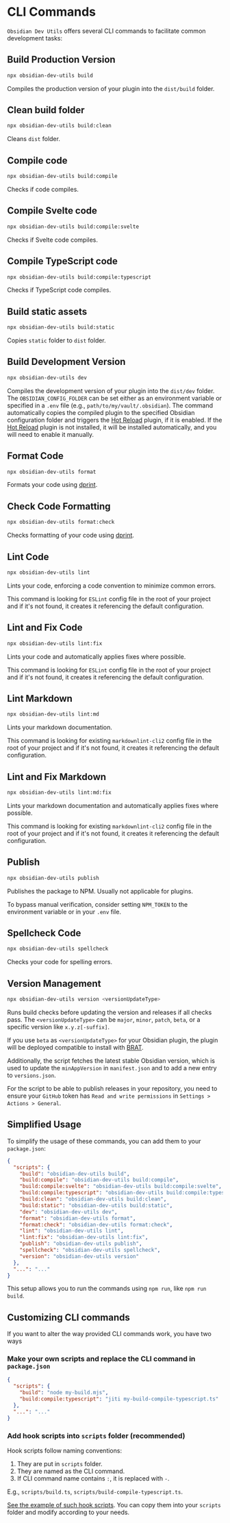 # CLI Commands

`Obsidian Dev Utils` offers several CLI commands to facilitate common development tasks:

## Build Production Version

```bash
npx obsidian-dev-utils build
```

Compiles the production version of your plugin into the `dist/build` folder.

## Clean build folder

```bash
npx obsidian-dev-utils build:clean
```

Cleans `dist` folder.

## Compile code

```bash
npx obsidian-dev-utils build:compile
```

Checks if code compiles.

## Compile Svelte code

```bash
npx obsidian-dev-utils build:compile:svelte
```

Checks if Svelte code compiles.

## Compile TypeScript code

```bash
npx obsidian-dev-utils build:compile:typescript
```

Checks if TypeScript code compiles.

## Build static assets

```bash
npx obsidian-dev-utils build:static
```

Copies `static` folder to `dist` folder.

## Build Development Version

```bash
npx obsidian-dev-utils dev
```

Compiles the development version of your plugin into the `dist/dev` folder. The `OBSIDIAN_CONFIG_FOLDER` can be set either as an environment variable or specified in a `.env` file (e.g., `path/to/my/vault/.obsidian`). The command automatically copies the compiled plugin to the specified Obsidian configuration folder and triggers the [Hot Reload] plugin, if it is enabled. If the [Hot Reload] plugin is not installed, it will be installed automatically, and you will need to enable it manually.

## Format Code

```bash
npx obsidian-dev-utils format
```

Formats your code using [dprint](https://dprint.dev/).

## Check Code Formatting

```bash
npx obsidian-dev-utils format:check
```

Checks formatting of your code using [dprint](https://dprint.dev/).

## Lint Code

```bash
npx obsidian-dev-utils lint
```

Lints your code, enforcing a code convention to minimize common errors.

This command is looking for `ESLint` config file in the root of your project and if it's not found, it creates it referencing the default configuration.

## Lint and Fix Code

```bash
npx obsidian-dev-utils lint:fix
```

Lints your code and automatically applies fixes where possible.

This command is looking for `ESLint` config file in the root of your project and if it's not found, it creates it referencing the default configuration.

## Lint Markdown

```bash
npx obsidian-dev-utils lint:md
```

Lints your markdown documentation.

This command is looking for existing `markdownlint-cli2` config file in the root of your project and if it's not found, it creates it referencing the default configuration.

## Lint and Fix Markdown

```bash
npx obsidian-dev-utils lint:md:fix
```

Lints your markdown documentation and automatically applies fixes where possible.

This command is looking for existing `markdownlint-cli2` config file in the root of your project and if it's not found, it creates it referencing the default configuration.

## Publish

```bash
npx obsidian-dev-utils publish
```

Publishes the package to NPM. Usually not applicable for plugins.

To bypass manual verification, consider setting `NPM_TOKEN` to the environment variable or in your `.env` file.

## Spellcheck Code

```bash
npx obsidian-dev-utils spellcheck
```

Checks your code for spelling errors.

## Version Management

```bash
npx obsidian-dev-utils version <versionUpdateType>
```

Runs build checks before updating the version and releases if all checks pass. The `<versionUpdateType>` can be `major`, `minor`, `patch`, `beta`, or a specific version like `x.y.z[-suffix]`.

If you use `beta` as `<versionUpdateType>` for your Obsidian plugin, the plugin will be deployed compatible to install with [BRAT](https://obsidian.md/plugins?id=obsidian42-brat).

Additionally, the script fetches the latest stable Obsidian version, which is used to update the `minAppVersion` in `manifest.json` and to add a new entry to `versions.json`.

For the script to be able to publish releases in your repository, you need to ensure your `GitHub` token has `Read and write permissions` in `Settings > Actions > General`.

## Simplified Usage

To simplify the usage of these commands, you can add them to your `package.json`:

```json
{
  "scripts": {
    "build": "obsidian-dev-utils build",
    "build:compile": "obsidian-dev-utils build:compile",
    "build:compile:svelte": "obsidian-dev-utils build:compile:svelte",
    "build:compile:typescript": "obsidian-dev-utils build:compile:typescript",
    "build:clean": "obsidian-dev-utils build:clean",
    "build:static": "obsidian-dev-utils build:static",
    "dev": "obsidian-dev-utils dev",
    "format": "obsidian-dev-utils format",
    "format:check": "obsidian-dev-utils format:check",
    "lint": "obsidian-dev-utils lint",
    "lint:fix": "obsidian-dev-utils lint:fix",
    "publish": "obsidian-dev-utils publish",
    "spellcheck": "obsidian-dev-utils spellcheck",
    "version": "obsidian-dev-utils version"
  },
  "...": "..."
}
```

This setup allows you to run the commands using `npm run`, like `npm run build`.

## Customizing CLI commands

If you want to alter the way provided CLI commands work, you have two ways

### Make your own scripts and replace the CLI command in `package.json`

```json
{
  "scripts": {
    "build": "node my-build.mjs",
    "build:compile:typescript": "jiti my-build-compile-typescript.ts"
  },
  "...": "..."
}
```

### Add hook scripts into `scripts` folder (recommended)

Hook scripts follow naming conventions:

1. They are put in `scripts` folder.
2. They are named as the CLI command.
3. If CLI command name contains `:`, it is replaced with `-`.

E.g., `scripts/build.ts`, `scripts/build-compile-typescript.ts`.

[See the example of such hook scripts](https://github.com/mnaoumov/obsidian-dev-utils/tree/main/static/scripts). You can copy them into your `scripts` folder and modify according to your needs.

[Hot Reload]: https://github.com/pjeby/hot-reload
